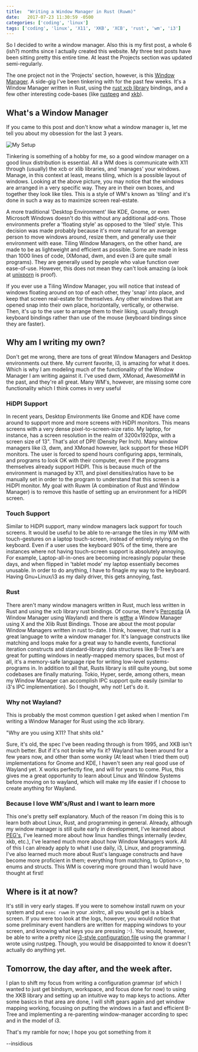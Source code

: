 ```yaml
---
title:  "Writing a Window Manager in Rust (Ruwm)"
date:   2017-07-23 11:30:59 -0500
categories: ['coding', 'linux']
tags: ['coding', 'linux', 'X11', 'XKB', 'XCB', 'rust', 'wm', 'i3']
---
```


So I decided to write a window manager. Also this is my first post, a whole 6 (ish?) months since I actually created this website. My three test posts have been sitting pretty this entire time. At least the Projects section was updated semi-regularly.

The one project not in the 'Projects' section, however, is this [Window Manager](https://github.com/InsidiousMind/Ruwm). A side-gig I've been tinkering with for the past few weeks. It's a Window Manager written in Rust, using the [rust xcb library](https://crates.io/crates/xcb) bindings, and a few other interesting code-bases (like [rustpeg](https://crates.io/crates/peg) and [xkb](https://crates.io/crates/xkb)). 

## What's a Window Manager

If you came to this post and don't know what a window manager is, let me tell you about my obsession for the last 3 years.

![My Setup](/uploads/2017/07/23/my_rice.png)

Tinkering is something of a hobby for me, so a good window manager on a good linux distribution is essential. All a WM  does is communicate with X11 through (usually) the xcb or xlib libraries, and 'manages' your windows. Manage, in this context at least, means tiling, which is a possible layout of windows. Looking at the above picture, you may notice that the windows are arranged in a very specific way. They are in their own boxes, and together they look like tiles. This is a style of WM's known as 'tiling' and it's done in such a way as to maximize screen real-estate. 

A more traditional 'Desktop Environment' like KDE, Gnome, or even Microsoft Windows doesn't do this without any additional add-ons. Those environments prefer a 'floating style' as opposed to the 'tiled' style. This decision was made probably because it's more natural for an average person to move windows around, resize them, and generally use their environment with ease. Tiling Window Managers, on the other hand, are made to be as lightweight and efficient as possible. Some are made in less than 1000 lines of code, (XMonad, dwm, and even i3 are quite small programs). They are generally used by people who value function over ease-of-use. However, this does not mean they can't look amazing (a look at [unixporn](http://reddit.com/r/unixporn) is proof). 

If you ever use a Tiling Window Manager, you will notice that instead of windows floating around on top of each other, they 'snap' into place, and keep that screen real-estate for themselves. Any other windows that are opened snap into their own place, horizontally, vertically, or otherwise. Then, it's up to the user to arrange them to their liking, usually through keyboard bindings rather than use of the mouse (keyboard bindings since they are faster). 

## Why am I writing my own?

Don't get me wrong, there are tons of great Window Managers and Desktop environments out there. My current favorite, i3, is amazing for what it does. Which is why I am modeling much of the functionality of the Window Manager I am writing against it. I've used dwm, XMonad, AwesomeWM in the past, and they're all great. Many WM's, however, are missing some core functionality which I think comes in very useful

### HiDPI Support

In recent years, Desktop Environments like Gnome and KDE have come around to support more and more screens with HiDPI monitors. This means screens with a very dense pixel-to-screen-size ratio. My laptop, for instance, has a screen resolution in the realm of 3200x1920px, with a screen size of 13". That's alot of DPI! (Density Per Inch). Many window managers like i3, dwm, and XMonad however, lack support for these HiDPI monitors. The user is forced to spend hours configuring apps, terminals, and programs to look OK with their computer, even if the programs themselves already support HiDPI. This is because much of the environment is managed by X11, and pixel densities/ratios have to be manually set in order to the program to understand that this screen is a HiDPI monitor. My goal with Ruwm (A combination of Rust and Window Manager) is to remove this hastle of setting up an environment for a HiDPI screen.

### Touch Support

Similar to HiDPI support, many window managers lack support for touch screens. It would be useful to be able to re-arrange the tiles in my WM with touch-gestures on a laptop touch-screen, instead of entirely relying on the keyboard. Even if a user uses the keyboard 90% of the time, there are instances where not having touch-screen support is absolutely annoying. For example, Laptop-all-in-ones are becoming increasingly popular these days, and when flipped in 'tablet mode' my laptop essentially becomes unusable. In order to do anything, I have to finagle my way to the keyboard. Having Gnu+Linux/i3 as my daily driver, this gets annoying, fast.

### Rust

There aren't many window managers written in Rust, much less written in Rust and using the xcb library rust bindings. Of course, there's [Perceptia](https://github.com/perceptia/perceptia) (A Window Manager using Wayland) and there is [wtftw](https://github.com/Kintaro/wtftw) a Window Manager using X and the Xlib Rust Bindings. Those are about the most popular Window Managers written in rust to-date. I think, however, that rust is a great language to write a window manager for. It's language constructs like matching and loops make for a great way to handle events, functional iteration constructs and standard-library data structures like B-Tree's are great for putting windows in neatly-mapped memory spaces, but most of all, it's a memory-safe language ripe for writing low-level systems-programs in. In addition to all that, Rusts library is still quite young, but some codebases are finally maturing. Tokio, Hyper, serde, among others, mean my Window Manager can accomplish IPC support quite easily (similar to i3's IPC implementation). So I thought, why not! Let's do it.

### Why not Wayland?

This is probably the most common question I get asked when I mention I'm writing a Window Manager for Rust using the xcb library. 

"Why are you using X11? That shits old."

Sure, it's old, the spec I've been reading through is from 1995, and XKB isn't much better. But if it's not broke why fix it? Wayland has been around for a few years now, and other than some wonky (At least when I tried them out) implementations for Gnome and KDE, I haven't seen any real good use of Wayland yet. X works perfectly fine, and will for years to come. Plus, this gives me a great opportunity to learn about Linux and Window Systems before moving on to wayland, which will make my life easier if I choose to create anything for Wayland.

### Because I love WM's/Rust and I want to learn more

This one's pretty self explanatory. Much of the reason I'm doing this is to learn both about Linux, Rust, and programming in general. Already, although my window manager is still quite early in development, I've learned about [PEG's](https://en.wikipedia.org/wiki/Parsing_expression_grammar), I've learned more about how linux handles things internally (evdev, xkb, etc.), I've learned much more about how Window Managers work. All of this I can already apply to what I use daily, i3, Linux, and programming. I've also learned much more about Rust's language constructs and have become more proficient in them; everything from matching, to Option<>, to enums and structs. This WM is covering more ground than I would have thought at first!


## Where is it at now?

It's still in very early stages. If you were to somehow install ruwm on your system and put `exec ruwm` in your .xinitrc, all you would get is a black screen. If you were too look at the logs, however, you would notice that some preliminary event handlers are written for mapping windows to your screen, and knowing what keys you are pressing :-). You would, however, be able to write a pretty nice [i3-style configuration file](https://github.com/InsidiousMind/Ruwm/blob/master/src/config_parser/config_grammar.rustpeg) using the grammar I wrote using rustpeg. Though, you would be disappointed to know it doesn't actually do anything yet.

## Tomorrow, the day after, and the week after.

I plan to shift my focus from writing a configuration grammar (of which I wanted to just get bindsym, workspace, and focus done for now) to using the XKB library and setting up an intuitive way to map keys to actions. After some basics in that area are done, I will shift gears again and get window mapping working, focusing on putting the windows in a fast and efficient B-Tree and implementing a re-parenting window-manager according to spec and in the model of i3.

That's my ramble for now; I hope you got something from it

--insidious





